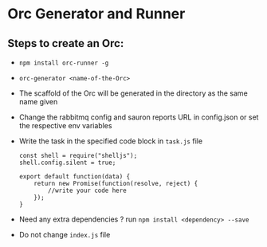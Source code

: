 # Orc Generator and Runner


## Steps to create an Orc:


 - ``` npm install orc-runner -g ```
 
 - ``` orc-generator <name-of-the-Orc> ```
 
 - The scaffold of the Orc will be generated in the directory as the same name given
 
 - Change the rabbitmq config and sauron reports URL in config.json or set the respective env variables
 
 - Write the task in the specified code block in `task.js` file
 
    ``` 
    const shell = require("shelljs");
    shell.config.silent = true;
     
    export default function(data) {
        return new Promise(function(resolve, reject) {
            //write your code here
        });
    }
    ```
 - Need any extra dependencies ? run `npm install <dependency> --save`
 
 - Do not change `index.js` file    


